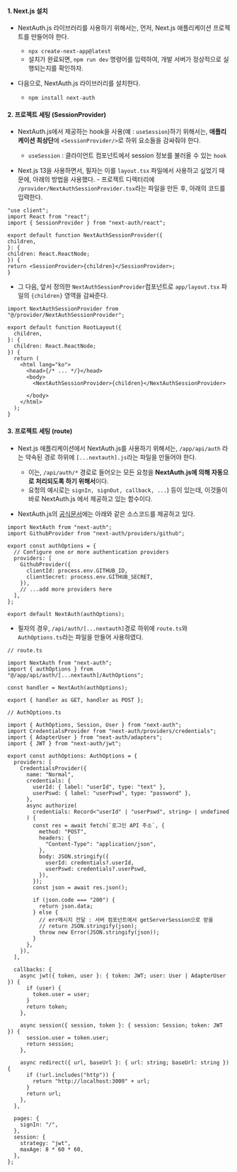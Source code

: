 #### 1. Next.js 설치

- NextAuth.js 라이브러리를 사용하기 위해서는, 먼저, Next.js 애플리케이션 프로젝트를 만들어야 한다.
	- `npx create-next-app@latest`
	- 설치가 완료되면, `npm run dev` 명령어를 입력하여, 개발 서버가 정상적으로 실행되는지를 확인하자.

- 다음으로, NextAuth.js 라이브러리를 설치한다.
	- `npm install next-auth`


#### 2. 프로젝트 세팅 (SessionProvider)

- NextAuth.js에서 제공하는 hook을 사용(예 : `useSession`)하기 위해서는, **애플리케이션 최상단**에 `<SessionProvider/>`로 하위 요소들을 감싸줘야 한다. 
	- `useSession` : 클라이언트 컴포넌트에서 session 정보를 불러올 수 있는 `hook`

- Next.js 13을 사용하면서, 필자는 이를 `layout.tsx` 파일에서 사용하고 싶었기 때문에, 아래의 방법을 사용했다. - 프로젝트 디렉터리에 `/provider/NextAuthSessionProvider.tsx`라는 파일을 만든 후, 아래의 코드를 입력한다.
```tsx
"use client";
import React from "react";
import { SessionProvider } from "next-auth/react";

export default function NextAuthSessionProvider({
children,
}: {
children: React.ReactNode;
}) {
return <SessionProvider>{children}</SessionProvider>;
}
```

- 그 다음, 앞서 정의한 `NextAuthSessionProvider`컴포넌트로 `app/layout.tsx` 파일의 `{children}` 영역을 감싸준다.
```tsx
import NextAuthSessionProvider from "@/provider/NextAuthSessionProvider";

export default function RootLayout({
  children,
}: {
  children: React.ReactNode;
}) {
  return (
    <html lang="ko">
	  <head>{/* ... */}</head>      
	  <body>
		<NextAuthSessionProvider>{children}</NextAuthSessionProvider>   
      </body>  
    </html>
  );
}
```


#### 3. 프로젝트 세팅 (route)

- Next.js 애플리케이션에서 NextAuth.js를 사용하기 위해서는, `/app/api/auth` 라는 약속된 경로 하위에 `[...nextauth].js`라는 파일을 만들어야 한다.
	- 이는, `/api/auth/*` 경로로 들어오는 모든 요청을 **NextAuth.js에 의해 자동으로 처리되도록 하기 위해서**이다.
	- 요청의 예시로는 `signIn, signOut, callback, ...`) 등이 있는데, 이것들이 바로 NextAuth.js 에서 제공하고 있는 함수이다.

- NextAuth.js의 [공식문서](https://next-auth.js.org/getting-started/example)에는 아래와 같은 소스코드를 제공하고 있다.
```tsx
import NextAuth from "next-auth";
import GithubProvider from "next-auth/providers/github";

export const authOptions = {
  // Configure one or more authentication providers
  providers: [
    GithubProvider({
      clientId: process.env.GITHUB_ID,
      clientSecret: process.env.GITHUB_SECRET,
    }),
    // ...add more providers here
  ],
};

export default NextAuth(authOptions);
```

- 필자의 경우, `/api/auth/[...nextauth]`경로 하위에 `route.ts`와 `AuthOptions.ts`라는 파일을 만들어 사용하였다.
```tsx
// route.ts

import NextAuth from "next-auth";
import { authOptions } from "@/app/api/auth/[...nextauth]/AuthOptions";

const handler = NextAuth(authOptions);

export { handler as GET, handler as POST };
```

```tsx
// AuthOptions.ts

import { AuthOptions, Session, User } from "next-auth";
import CredentialsProvider from "next-auth/providers/credentials";
import { AdapterUser } from "next-auth/adapters";
import { JWT } from "next-auth/jwt";

export const authOptions: AuthOptions = {
  providers: [
    CredentialsProvider({
      name: "Normal",
      credentials: {
        userId: { label: "userId", type: "text" },
        userPswd: { label: "userPswd", type: "password" },
      },
      async authorize(
        credentials: Record<"userId" | "userPswd", string> | undefined
      ) {
        const res = await fetch(`로그인 API 주소`, {
          method: "POST",
          headers: {
            "Content-Type": "application/json",
          },
          body: JSON.stringify({
            userId: credentials?.userId,
            userPswd: credentials?.userPswd,
          }),
        });
        const json = await res.json();

        if (json.code === "200") {
          return json.data;
        } else {
          // err메시지 전달 : 서버 컴포넌트에서 getServerSession으로 받을
          // return JSON.stringify(json);
          throw new Error(JSON.stringify(json));
        }
      },
    }),
  ],

  callbacks: {
    async jwt({ token, user }: { token: JWT; user: User | AdapterUser }) {
      if (user) {
        token.user = user;
      }
      return token;
    },

    async session({ session, token }: { session: Session; token: JWT }) {
      session.user = token.user;
      return session;
    },

    async redirect({ url, baseUrl }: { url: string; baseUrl: string }) {
      if (!url.includes("http")) {
        return "http://localhost:3000" + url;
      }
      return url;
    },
  },

  pages: {
    signIn: "/",
  },
  session: {
    strategy: "jwt",
    maxAge: 8 * 60 * 60,
  },
};
```

